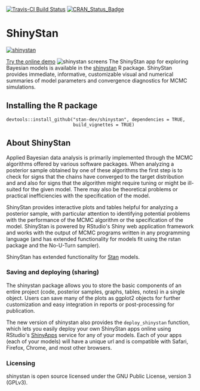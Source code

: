 [![Travis-CI Build Status](https://travis-ci.org/stan-dev/shinystan.svg?branch=shinystan2)](https://travis-ci.org/stan-dev/shinystan)
[![CRAN_Status_Badge](http://www.r-pkg.org/badges/version/shinystan)](http://cran.r-project.org/web/packages/shinystan)

# ShinyStan


[![shinystan](https://cloud.githubusercontent.com/assets/7796803/6375377/a740c96c-bce4-11e4-82ef-4318a47a1116.png)](https://jgabry.shinyapps.io/ShinyStan2Preview)

[Try the online demo](https://jgabry.shinyapps.io/ShinyStan2Preview)
![shinystan screens](http://i60.tinypic.com/an1p29.png)
The ShinyStan app for exploring Bayesian models is available in
the [shinystan](https://github.com/stan-dev/shinystan/wiki/Installing-shinyStan) 
R package. ShinyStan provides immediate, informative, customizable visual and 
numerical summaries of model parameters and convergence diagnostics for 
MCMC simulations.

## Installing the R package

    devtools::install_github("stan-dev/shinystan", dependencies = TRUE, 
                             build_vignettes = TRUE)

## About ShinyStan

Applied Bayesian data analysis is primarily implemented through the MCMC 
algorithms offered by various software packages. When analyzing a posterior sample 
obtained by one of these algorithms the first step is to check for signs that 
the chains have converged to the target distribution and and also for signs that 
the algorithm might require tuning or might be ill-suited for the given model. 
There may also be theoretical problems or practical inefficiencies with the 
specification of the model. 

ShinyStan provides interactive plots and tables helpful for analyzing a 
posterior sample, with particular attention to identifying potential problems
with the performance of the MCMC algorithm or the specification of the model. 
ShinyStan is powered by RStudio's Shiny web application framework and works with 
the output of MCMC programs written in any programming language (and has extended 
functionality for models fit using the rstan package and the No-U-Turn sampler). 

 ShinyStan has extended functionality for 
[Stan](http://mc-stan.org/interfaces/rstan.html) models. 


### Saving and deploying (sharing)

The shinystan package allows you to store the basic components of an entire 
project (code, posterior samples, graphs, tables, notes) in a single object. 
Users can save many of the plots as ggplot2 objects for further customization 
and easy integration in reports or post-processing for publication.

The new version of shinystan also provides the `deploy_shinystan` function, 
which lets you easily deploy your own ShinyStan apps online using RStudio's 
[ShinyApps](https://www.shinyapps.io) service for any of 
your models. Each of your apps (each of your models) will have a unique url
and is compatible with Safari, Firefox, Chrome, and most other browsers.

### Licensing

shinystan is open source licensed under the GNU Public License, 
version 3 (GPLv3).
